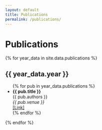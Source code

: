 ```yaml
---
layout: default
title: Publications
permalink: /publications/
---
```

<h1>Publications</h1>

{% for year_data in site.data.publications %}
  <h2>{{ year_data.year }}</h2>
  <ul>
  {% for pub in year_data.publications %}
    <li>
      <strong>{{ pub.title }}</strong> <br/>
      {{ pub.authors }} <br/>
      <em>{{ pub.venue }}</em> <br/>
      <a href="{{ pub.link }}" target="_blank">[Link]</a>
    </li>
  {% endfor %}
  </ul>
{% endfor %}
